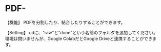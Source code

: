 # PDF-

【機能】
PDFを分割したり、結合したりすることができます。

【Setting】
cdに、"raw"と"done"という名前のフォルダを追加してください。
環境は問いませんが、Google ColabだとGoogle Driveと連携することができます。

